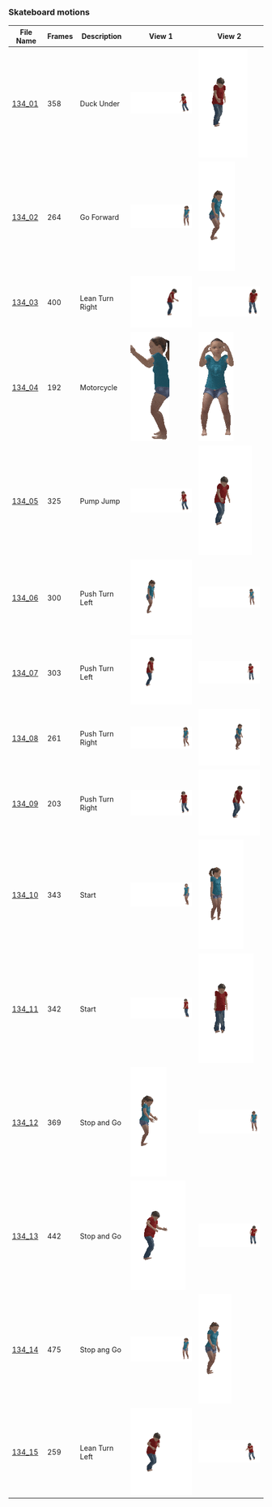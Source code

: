 ### Skateboard motions
|File Name|Frames|Description|View 1|View 2|
|-|-|-|-|-|
|[134_01](https://github.com/Shriinivas/cmubvh/raw/main/Sequence-131-135/134/Data/134_01.zip)|358|Duck Under|<img src="https://github.com/Shriinivas/cmubvhgifs/blob/main/Sequence-131-135/134/134_01_0.gif"/>|<img src="https://github.com/Shriinivas/cmubvhgifs/blob/main/Sequence-131-135/134/134_01_1.gif"/>|
|[134_02](https://github.com/Shriinivas/cmubvh/raw/main/Sequence-131-135/134/Data/134_02.zip)|264|Go Forward|<img src="https://github.com/Shriinivas/cmubvhgifs/blob/main/Sequence-131-135/134/134_02_0.gif"/>|<img src="https://github.com/Shriinivas/cmubvhgifs/blob/main/Sequence-131-135/134/134_02_1.gif"/>|
|[134_03](https://github.com/Shriinivas/cmubvh/raw/main/Sequence-131-135/134/Data/134_03.zip)|400|Lean Turn Right|<img src="https://github.com/Shriinivas/cmubvhgifs/blob/main/Sequence-131-135/134/134_03_0.gif"/>|<img src="https://github.com/Shriinivas/cmubvhgifs/blob/main/Sequence-131-135/134/134_03_1.gif"/>|
|[134_04](https://github.com/Shriinivas/cmubvh/raw/main/Sequence-131-135/134/Data/134_04.zip)|192|Motorcycle|<img src="https://github.com/Shriinivas/cmubvhgifs/blob/main/Sequence-131-135/134/134_04_0.gif"/>|<img src="https://github.com/Shriinivas/cmubvhgifs/blob/main/Sequence-131-135/134/134_04_1.gif"/>|
|[134_05](https://github.com/Shriinivas/cmubvh/raw/main/Sequence-131-135/134/Data/134_05.zip)|325|Pump Jump|<img src="https://github.com/Shriinivas/cmubvhgifs/blob/main/Sequence-131-135/134/134_05_0.gif"/>|<img src="https://github.com/Shriinivas/cmubvhgifs/blob/main/Sequence-131-135/134/134_05_1.gif"/>|
|[134_06](https://github.com/Shriinivas/cmubvh/raw/main/Sequence-131-135/134/Data/134_06.zip)|300|Push Turn Left|<img src="https://github.com/Shriinivas/cmubvhgifs/blob/main/Sequence-131-135/134/134_06_0.gif"/>|<img src="https://github.com/Shriinivas/cmubvhgifs/blob/main/Sequence-131-135/134/134_06_1.gif"/>|
|[134_07](https://github.com/Shriinivas/cmubvh/raw/main/Sequence-131-135/134/Data/134_07.zip)|303|Push Turn Left|<img src="https://github.com/Shriinivas/cmubvhgifs/blob/main/Sequence-131-135/134/134_07_0.gif"/>|<img src="https://github.com/Shriinivas/cmubvhgifs/blob/main/Sequence-131-135/134/134_07_1.gif"/>|
|[134_08](https://github.com/Shriinivas/cmubvh/raw/main/Sequence-131-135/134/Data/134_08.zip)|261|Push Turn Right|<img src="https://github.com/Shriinivas/cmubvhgifs/blob/main/Sequence-131-135/134/134_08_0.gif"/>|<img src="https://github.com/Shriinivas/cmubvhgifs/blob/main/Sequence-131-135/134/134_08_1.gif"/>|
|[134_09](https://github.com/Shriinivas/cmubvh/raw/main/Sequence-131-135/134/Data/134_09.zip)|203|Push Turn Right|<img src="https://github.com/Shriinivas/cmubvhgifs/blob/main/Sequence-131-135/134/134_09_0.gif"/>|<img src="https://github.com/Shriinivas/cmubvhgifs/blob/main/Sequence-131-135/134/134_09_1.gif"/>|
|[134_10](https://github.com/Shriinivas/cmubvh/raw/main/Sequence-131-135/134/Data/134_10.zip)|343|Start|<img src="https://github.com/Shriinivas/cmubvhgifs/blob/main/Sequence-131-135/134/134_10_0.gif"/>|<img src="https://github.com/Shriinivas/cmubvhgifs/blob/main/Sequence-131-135/134/134_10_1.gif"/>|
|[134_11](https://github.com/Shriinivas/cmubvh/raw/main/Sequence-131-135/134/Data/134_11.zip)|342|Start|<img src="https://github.com/Shriinivas/cmubvhgifs/blob/main/Sequence-131-135/134/134_11_0.gif"/>|<img src="https://github.com/Shriinivas/cmubvhgifs/blob/main/Sequence-131-135/134/134_11_1.gif"/>|
|[134_12](https://github.com/Shriinivas/cmubvh/raw/main/Sequence-131-135/134/Data/134_12.zip)|369|Stop and Go|<img src="https://github.com/Shriinivas/cmubvhgifs/blob/main/Sequence-131-135/134/134_12_0.gif"/>|<img src="https://github.com/Shriinivas/cmubvhgifs/blob/main/Sequence-131-135/134/134_12_1.gif"/>|
|[134_13](https://github.com/Shriinivas/cmubvh/raw/main/Sequence-131-135/134/Data/134_13.zip)|442|Stop and Go|<img src="https://github.com/Shriinivas/cmubvhgifs/blob/main/Sequence-131-135/134/134_13_0.gif"/>|<img src="https://github.com/Shriinivas/cmubvhgifs/blob/main/Sequence-131-135/134/134_13_1.gif"/>|
|[134_14](https://github.com/Shriinivas/cmubvh/raw/main/Sequence-131-135/134/Data/134_14.zip)|475|Stop ang Go|<img src="https://github.com/Shriinivas/cmubvhgifs/blob/main/Sequence-131-135/134/134_14_0.gif"/>|<img src="https://github.com/Shriinivas/cmubvhgifs/blob/main/Sequence-131-135/134/134_14_1.gif"/>|
|[134_15](https://github.com/Shriinivas/cmubvh/raw/main/Sequence-131-135/134/Data/134_15.zip)|259|Lean Turn Left|<img src="https://github.com/Shriinivas/cmubvhgifs/blob/main/Sequence-131-135/134/134_15_0.gif"/>|<img src="https://github.com/Shriinivas/cmubvhgifs/blob/main/Sequence-131-135/134/134_15_1.gif"/>|
